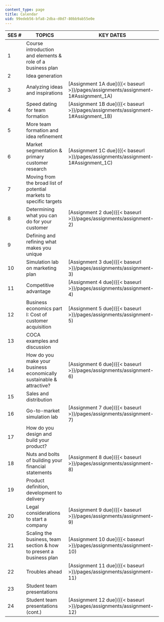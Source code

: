 ```yaml
---
content_type: page
title: Calendar
uid: 99edeb56-bfa8-2dba-d0d7-80bb9ab55e0e
---
```


| SES # | TOPICS | KEY DATES |
| --- | --- | --- |
| 1 | Course introduction and elements & role of a business plan | &nbsp; |
| 2 | Idea generation | &nbsp; |
| 3 | Analyzing ideas and inspirations | [Assignment 1A due]({{< baseurl >}}/pages/assignments/assignment-1#Assignment_1A) |
| 4 | Speed dating for team formation | [Assignment 1B due]({{< baseurl >}}/pages/assignments/assignment-1#Assignment_1B) |
| 5 | More team formation and idea refinement | &nbsp; |
| 6 | Market segmentation & primary customer research | [Assignment 1C due]({{< baseurl >}}/pages/assignments/assignment-1#Assignment_1C) |
| 7 | Moving from the broad list of potential markets to specific targets | &nbsp; |
| 8 | Determining what you can do for your customer | [Assignment 2 due]({{< baseurl >}}/pages/assignments/assignment-2) |
| 9 | Defining and refining what makes you unique | &nbsp; |
| 10 | Simulation lab on marketing plan | [Assignment 3 due]({{< baseurl >}}/pages/assignments/assignment-3) |
| 11 | Competitive advantage | [Assignment 4 due]({{< baseurl >}}/pages/assignments/assignment-4) |
| 12 | Business economics part I: Cost of customer acquisition | [Assignment 5 due]({{< baseurl >}}/pages/assignments/assignment-5) |
| 13 | COCA examples and discussion | &nbsp; |
| 14 | How do you make your business economically sustainable & attractive? | [Assignment 6 due]({{< baseurl >}}/pages/assignments/assignment-6) |
| 15 | Sales and distribution | &nbsp; |
| 16 | Go-to-market simulation lab | [Assignment 7 due]({{< baseurl >}}/pages/assignments/assignment-7) |
| 17 | How do you design and build your product? | &nbsp; |
| 18 | Nuts and bolts of building your financial statements | [Assignment 8 due]({{< baseurl >}}/pages/assignments/assignment-8) |
| 19 | Product definition, development to delivery | &nbsp; |
| 20 | Legal considerations to start a company | [Assignment 9 due]({{< baseurl >}}/pages/assignments/assignment-9) |
| 21 | Scaling the business, team section & how to present a business plan | [Assignment 10 due]({{< baseurl >}}/pages/assignments/assignment-10) |
| 22 | Troubles ahead | [Assignment 11 due]({{< baseurl >}}/pages/assignments/assignment-11) |
| 23 | Student team presentations | &nbsp; |
| 24 | Student team presentations (cont.) | [Assignment 12 due]({{< baseurl >}}/pages/assignments/assignment-12)
